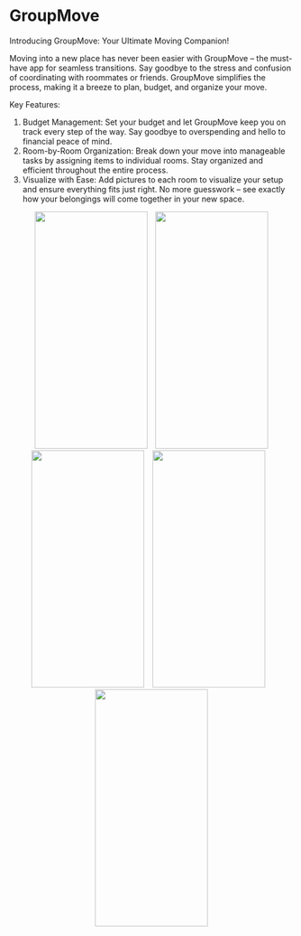# GroupMove

Introducing GroupMove: Your Ultimate Moving Companion!

Moving into a new place has never been easier with GroupMove – the must-have app for seamless transitions. Say goodbye to the stress and confusion of coordinating with roommates or friends. GroupMove simplifies the process, making it a breeze to plan, budget, and organize your move.

Key Features:
1. Budget Management: Set your budget and let GroupMove keep you on track every step of the way. Say goodbye to overspending and hello to financial peace of mind.
2. Room-by-Room Organization: Break down your move into manageable tasks by assigning items to individual rooms. Stay organized and efficient throughout the entire process.
3. Visualize with Ease: Add pictures to each room to visualize your setup and ensure everything fits just right. No more guesswork – see exactly how your belongings will come together in your new space.


<p align="center">
  <img src="https://github.com/mayxly/GroupMove/assets/72419841/fb41eaac-4b85-46f0-aa51-44c1e18c200b" width="200" height="420" />
  &ensp;
  <img src="https://github.com/mayxly/GroupMove/assets/72419841/4c1d59d5-7a0c-46a8-83b1-97f31d05c0a2" width="200" height="420" />
  </br>
  <img src="https://github.com/mayxly/GroupMove/assets/72419841/ca04e3a1-a26d-47ff-854b-73338389b8ba" width="200" height="420" />
  &ensp;
  <img src="https://github.com/mayxly/GroupMove/assets/72419841/463758d0-1b3c-476f-96f1-1ab3c6427ca7" width="200" height="420" />
  &ensp;
  <img src="https://github.com/mayxly/GroupMove/assets/72419841/80a5d5f5-e0c3-439e-826c-e199cf581049" width="200" height="420" />
</p>
